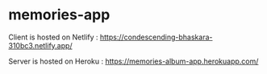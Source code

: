 # memories-app

Client is hosted on Netlify : https://condescending-bhaskara-310bc3.netlify.app/

Server is hosted on Heroku : https://memories-album-app.herokuapp.com/
